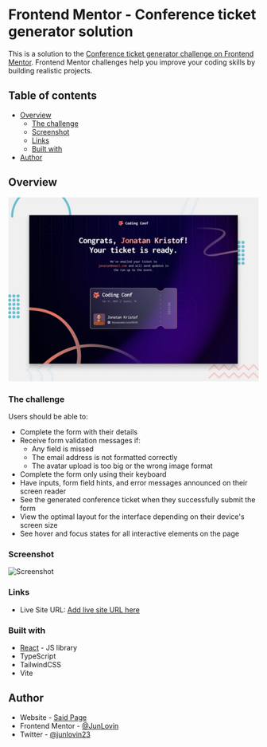# Frontend Mentor - Conference ticket generator solution

This is a solution to the [Conference ticket generator challenge on Frontend Mentor](https://www.frontendmentor.io/challenges/conference-ticket-generator-oq5gFIU12w). Frontend Mentor challenges help you improve your coding skills by building realistic projects. 

## Table of contents

- [Overview](#overview)
  - [The challenge](#the-challenge)
  - [Screenshot](#screenshot)
  - [Links](#links)
  - [Built with](#built-with)
- [Author](#author)

## Overview

![Preview](./public/design/preview.jpg)

### The challenge

Users should be able to:

- Complete the form with their details
- Receive form validation messages if:
  - Any field is missed
  - The email address is not formatted correctly
  - The avatar upload is too big or the wrong image format
- Complete the form only using their keyboard
- Have inputs, form field hints, and error messages announced on their screen reader
- See the generated conference ticket when they successfully submit the form
- View the optimal layout for the interface depending on their device's screen size
- See hover and focus states for all interactive elements on the page

### Screenshot

![Screenshot](./screenshot.jpg)

### Links

- Live Site URL: [Add live site URL here](https://your-live-site-url.com)

### Built with

- [React](https://reactjs.org/) - JS library
- TypeScript
- TailwindCSS
- Vite

## Author

- Website - [Said Page](https://www.said-beta.vercel.app)
- Frontend Mentor - [@JunLovin](https://www.frontendmentor.io/profile/junlovin)
- Twitter - [@junlovin23](https://www.twitter.com/junlovin23)